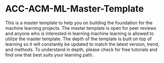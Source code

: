 # ACC-ACM-ML-Master-Template
This is a master template to help you on building the foundation for the machine learning projects. The master template is open for peer reviews and anyone who is interested in learning machine learning is allowed to utilize the master template. The depth of the template is built on top of learning so it will constantly be updated to match the latest version, trend, and methods. To understand in depth, please check for free tutorials and find one that best suits your learning path.
